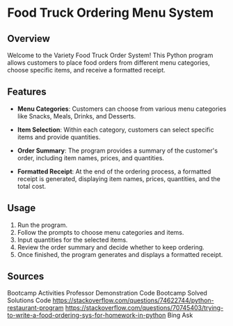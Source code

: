 # Food Truck Ordering Menu System

## Overview

Welcome to the Variety Food Truck Order System! This Python program allows customers to place food orders from different menu categories, choose specific items, and receive a formatted receipt.

## Features

- **Menu Categories**: Customers can choose from various menu categories like Snacks, Meals, Drinks, and Desserts.

- **Item Selection**: Within each category, customers can select specific items and provide quantities.

- **Order Summary**: The program provides a summary of the customer's order, including item names, prices, and quantities.

- **Formatted Receipt**: At the end of the ordering process, a formatted receipt is generated, displaying item names, prices, quantities, and the total cost.

## Usage

1. Run the program.
2. Follow the prompts to choose menu categories and items.
3. Input quantities for the selected items.
4. Review the order summary and decide whether to keep ordering.
5. Once finished, the program generates and displays a formatted receipt.

## Sources 
Bootcamp Activities Professor Demonstration Code
Bootcamp Solved Solutions Code
https://stackoverflow.com/questions/74622744/python-restaurant-program
https://stackoverflow.com/questions/70745403/trying-to-write-a-food-ordering-sys-for-homework-in-python
Bing Ask


